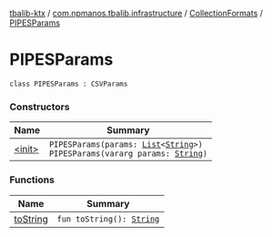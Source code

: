 [tbalib-ktx](../../../index.md) / [com.npmanos.tbalib.infrastructure](../../index.md) / [CollectionFormats](../index.md) / [PIPESParams](./index.md)

# PIPESParams

`class PIPESParams : CSVParams`

### Constructors

| Name | Summary |
|---|---|
| [&lt;init&gt;](-init-.md) | `PIPESParams(params: `[`List`](https://kotlinlang.org/api/latest/jvm/stdlib/kotlin.collections/-list/index.html)`<`[`String`](https://kotlinlang.org/api/latest/jvm/stdlib/kotlin/-string/index.html)`>)`<br>`PIPESParams(vararg params: `[`String`](https://kotlinlang.org/api/latest/jvm/stdlib/kotlin/-string/index.html)`)` |

### Functions

| Name | Summary |
|---|---|
| [toString](to-string.md) | `fun toString(): `[`String`](https://kotlinlang.org/api/latest/jvm/stdlib/kotlin/-string/index.html) |
